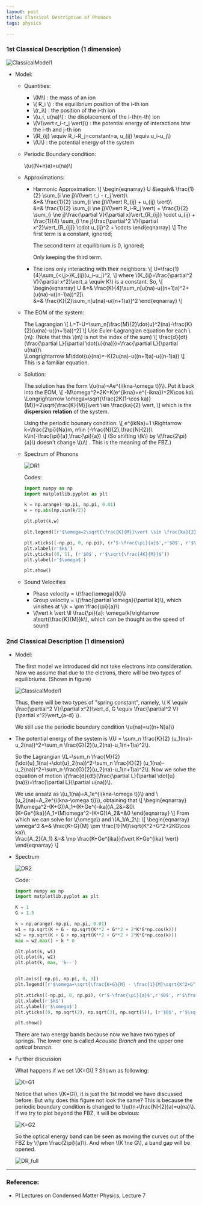 ```yaml
---
layout: post
title: Classical Description of Phonons
tags: physics

---
```


### 1st Classical Description (1 dimension)

![ClassicalModel1]({{site.url}}/images/posts/Phonons/ClassicalModel1.jpg)

- Model:

  - Quantities:
    - \\(M\\) : the mass of an ion
    - \\( R_i \\) : the equilibrium position of the i-th ion
    - \\(r_i\\) : the position of the i-th ion
    - \\(u_i, u(na)\\) : the displacement of the i-th(n-th) ion
    - \\(V(\vert r_i-r_j \vert)\\) : the potential energy of interactions btw the i-th and j-th ion
    - \\(R_{ij} \equiv R_i-R_j=constant=a, u_{ij} \equiv u_i-u_j\\)
    - \\(U\\) : the potential energy of the system

  - Periodic Boundary condition:

    \\(u((N+n)a)=u(na)\\)

  - Approximations:

    - Harmonic Approximation:
      \\[
      \begin{eqnarray}
      U &\equiv& \frac{1}{2} \sum_{i \ne j}V(\vert r_i - r_j \vert)\\\
      &=& \frac{1}{2} \sum_{i \ne j}V(\vert R_{ij} + u_{ij} \vert)\\\
      &=& \frac{1}{2} \sum_{i \ne j}V(\vert R_i-R_j \vert) + \frac{1}{2} \sum_{i \ne j}\frac{\partial V}{\partial x}\vert_{R_{ij}} \cdot u_{ij} + \frac{1}{4} \sum_{i \ne j}\frac{\partial^2 V}{\partial x^2}\vert_{R_{ij}} \cdot u_{ij}^2 + \cdots
      \end{eqnarray}
      \\]
      The first term is a constant, ignored;

      The second term at equilibrium is 0, ignored;

      Only keeping the third term.

    - The ions only interacting with their neighbors:
      \\[
      U=\frac{1}{4}\sum_{<i,j>}K_{ij}(u_i-u_j)^2,
      \\]
      where \\(K_{ij}=\frac{\partial^2 V}{\partial x^2}\vert_a \equiv K\\) is a constant. So,
      \\[
      \begin{eqnarray}
      U &=& \frac{K}{4}\sum_n[u(na)-u((n+1)a)^2+(u(na)-u((n-1)a))^2]\\\
      &=& \frac{K}{2}\sum_n[u(na)-u((n+1)a)]^2
      \end{eqnarray}
      \\]

  - The EOM of the system:

    The Lagrangian
    \\[
    L=T-U=\sum_n[\frac{M}{2}\dot{u}^2(na)-\frac{K}{2}(u(na)-u((n+1)a))^2]
    \\]
    Use Euler-Lagrangian equation for each \\(n\\): (Note that this \\(n\\) is not the index of the sum)
    \\[
    \frac{d}{dt}(\frac{\partial L}{\partial \dot{u}(na)})=\frac{\partial L}{\partial u(na)}\\\
    \Longrightarrow M\ddot{u}(na)=-K(2u(na)-u((n+1)a)-u((n-1)a))
    \\]
    This is a familiar equation.

  - Solution:

    The solution has the form \\(u(na)=Ae^{i(kna-\omega t)}\\). Put it back into the EOM,
    \\[
    -M\omega^2+2K=K(e^{ikna}+e^{-ikna})=2K\cos ka\\\
    \Longrightarrow \omega=\sqrt{\frac{2K(1-\cos ka)}{M}}=2\sqrt{\frac{K}{M}}\vert \sin \frac{ka}{2} \vert,
    \\]
    which is the **dispersion relation** of the system.

    Using the periodic bounary condition:
    \\[
    e^{ikNa}=1 \Rightarrow k=\frac{2\pi}{Na}m, m\in (-\frac{N}{2},\frac{N}{2})\\\
    k\in(-\frac{\pi}{a},\frac{\pi}{a})
    \\]
    (So shifting \\(k\\) by \\(\frac{2\pi}{a}\\) doesn't change \\(u\\) . This is the meaning of the FBZ.)

  - Spectrum of Phonons

    ![DR1]({{site.url}}/images/posts/Phonons/DR1.png)

    Codes:

    ```python
    import numpy as np
    import matplotlib.pyplot as plt
    
    k = np.arange(-np.pi, np.pi, 0.01)
    w = np.abs(np.sin(k/2))
    
    plt.plot(k,w)
    
    plt.legend([r'$\omega=2\sqrt{\frac{K}{M}}\vert \sin \frac{ka}{2} \vert$'])
    
    plt.xticks((-np.pi, 0, np.pi), (r'$-\frac{\pi}{a}$',r'$0$', r'$\frac{\pi}{a}$'))
    plt.xlabel(r'$k$')
    plt.yticks((0, 1), (r'$0$', r'$\sqrt{\frac{4K}{M}}$'))
    plt.ylabel(r'$\omega$')
    
    plt.show()
    ```

  - Sound Velocities

    - Phase velocity = \\(\frac{\omega}{k}\\)
    - Group veloctiy = \\(\frac{\partial \omega}{\partial k}\\), which vinishes at \\(k = \pm \frac{\pi}{a}\\)
    - \\(\vert k \vert \ll \frac{\pi}{a}: \omega(k)\rightarrow a\sqrt{\frac{K}{M}}k\\), which can be thought as the speed of sound



### 2nd Classical Description (1 dimension)

- Model:

  The first model we introduced did not take electrons into consideration. Now we assume that due to the eletrons, there will be two types of equilibriums. (Shown in figure)

  ![ClassicalModel1]({{site.url}}/images/posts/Phonons/CM2.jpg)

  Thus, there will be two types of "spring constant", namely, \\( K \equiv \frac{\partial^2 V}{\partial x^2}\vert_d, G \equiv \frac{\partial^2 V}{\partial x^2}\vert_{a-d} \\).

  We still use the periodic boundary condition \\(u(na)=u((n+N)a)\\)

- The potential energy of the system is \\(U = \sum_n \frac{K}{2} (u_1(na)-u_2(na))^2+\sum_n \frac{G}{2}(u_2(na)-u_1(n+1)a)^2\\). 

  So the Lagrangian \\(L=\sum_n \frac{M}{2} (\dot{u}_1(na)+\dot{u}_2(na))^2-\sum_n \frac{K}{2} (u_1(na)-u_2(na))^2+\sum_n \frac{G}{2}(u_2(na)-u_1(n+1)a)^2\\). Now we solve the equation of motion \\(\frac{d}{dt}(\frac{\partial L}{\partial \dot{u}(na)})=\frac{\partial L}{\partial u(na)}\\).

  We use ansatz as \\(u_1(na)=A_1e^{i(kna-\omega t)}\\) and \\(u_2(na)=A_2e^{i(kna-\omega t)}\\), obtaining that
  \\[
  \begin{eqnarray}
  (M\omega^2-(K+G))A_1+(K+Ge^{-ika})A_2&=&0\\\
  (K+Ge^{ika})A_1+(M\omega^2-(K+G))A_2&=&0
  \end{eqnarray}
  \\]
  From which we can solve for \\(\omega\\) and \\(A_1/A_2\\):
  \\[
  \begin{eqnarray}
  \omega^2 &=& \frac{K+G}{M} \pm \frac{1}{M}\sqrt{K^2+G^2+2KG\cos ka}\\\
  \frac{A_2}{A_1} &=& \mp \frac{K+Ge^{ika}}{\vert K+Ge^{ika} \vert}
  \end{eqnarray}
  \\]

- Spectrum

  ![DR2]({{site.url}}/images/posts/Phonons/DR2.png)

  Code:

  ```python
  import numpy as np
  import matplotlib.pyplot as plt
  
  K = 1
  G = 1.5
  
  k = np.arange(-np.pi, np.pi, 0.01)
  w1 = np.sqrt(K + G - np.sqrt(K**2 + G**2 + 2*K*G*np.cos(k)))
  w2 = np.sqrt(K + G + np.sqrt(K**2 + G**2 + 2*K*G*np.cos(k)))
  max = w2.max() + k * 0
  
  plt.plot(k, w1)
  plt.plot(k, w2)
  plt.plot(k, max, 'k--')
  
  
  plt.axis([-np.pi, np.pi, 0, 3])
  plt.legend([r'$\omega=\sqrt{\frac{K+G}{M} - \frac{1}{M}\sqrt{K^2+G^2+2KG\cos ka}}$',r'$\omega=\sqrt{\frac{K+G}{M} + \frac{1}{M}\sqrt{K^2+G^2+2KG\cos ka}}$'], loc='upper right')
  
  plt.xticks((-np.pi, 0, np.pi), (r'$-\frac{\pi}{a}$',r'$0$', r'$\frac{\pi}{a}$'))
  plt.xlabel(r'$k$')
  plt.ylabel(r'$\omega$')
  plt.yticks((0, np.sqrt(2), np.sqrt(3), np.sqrt(5)), (r'$0$', r'$\sqrt{\frac{2K}{M}}$', r'$\sqrt{\frac{2G}{M}}$', r'$\sqrt{\frac{2(G+K)}{M}}$'))
  
  plt.show()
  ```

  There are two energy bands because now we have two types of springs. The lower one is called *Acoustic Branch* and the upper one *optical branch*.

- Further discussion

  What happens if we set \\(K=G\\) ? Shown as following:

  ![K=G1]({{site.url}}/images/posts/Phonons/K=G1.png)

  Notice that when \\(K=G\\), it is just the 1st model we have discussed before. But why does this figure not look the same? This is because the periodic boundary condition is changed to \\(u((n+\frac{N}{2})a)=u(na)\\). If we try to plot beyond the FBZ, it will be obvious:

  ![K=G2]({{site.url}}/images/posts/Phonons/K=G2.png)

  So the optical energy band can be seen as moving the curves out of the FBZ by \\(\pm \frac{2\pi}{a}\\). And when \\(K \ne G\\), a band gap will be opened.

  ![DR_full]({{site.url}}/images/posts/Phonons/DR_full.png)


---

### Reference:

- PI Lectures on Condensed Matter Physics, Lecture 7